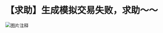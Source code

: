 # 【求助】生成模拟交易失败，求助～～

![图片注释](http://storage-uqer.datayes.com/5c737a744a39e40157e97592/7b6856de-567d-11e9-9ee0-0242ac140002)
